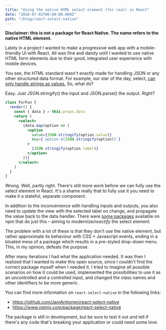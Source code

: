 ```yaml
---
title: "Using the native HTML select element (for real) in React"
date: "2018-07-02T00:00:00.000Z"
path: "/blog/react-select-native"
---
```


**Disclaimer: this is not a package for React Native. The name refers to the native HTML element.**

Lately in a project I wanted to make a progressive web app with a mobile-friendly UI with React. All was fine and dandy until I wanted to use native HTML form elements due to their good, integrated user experience with mobile devices.

You see, the HTML standard wasn't exactly made for handling JSON or any other structured data format. For example, our star of the day, select, [can only handle strings as values.](https://developer.mozilla.org/en-US/docs/Web/HTML/Element/select) So, what do?

Easy. Just JSON.stringify() the input and JSON.parse() the output. Right?

```jsx
class ForFun {
  render() {
    const { data } = this.props.data
    return (
      <select>
        {data.map(option => (
          <option
            value={JSON.stringify(option.value)}
            key={`option-${JSON.stringify(option)}`}
          >
            {JSON.stringify(option.label)}
          </option>
        ))}
      </select>
    )
  }
}
```

Wrong. Well, partly right. There's still more work before we can fully use the select element in React. It's a shame really that to fully use it you need to make it a stateful, separate component.

In addition to the inconvenience with handling inputs and outputs, you also need to update the view with the selected label on change, and propagate the value back to the data handler. There were [some packages](https://www.npmjs.com/package/react-select) available on npm that do just this – aiming to modernize/_reactify_ the select element.

The problem with a lot of these is that they don't use the native element, but rather approximate its behaviour with CSS + Javascript events, ending in a bloated mess of a package which results in a pre-styled drop-down menu. This, in my opinion, defeats the purpose.

After many iterations I had what the application needed. It was then I realized that I wanted to make this open source, since I couldn't find the correct package myself when I needed it. I tried to imagine all possible scenarios on how it could be used, implemented the possibilities to use it as an uncontrolled and a controlled input, and changed the class names and other identifiers to be more generic.

You can find more information on `react-select-native` in the following links:

* https://github.com/JaniAnttonen/react-select-native
* https://www.npmjs.com/package/react-select-native

The package is still in development, but be sure to test it out and tell if there's any code that's breaking your application or could need some love.
